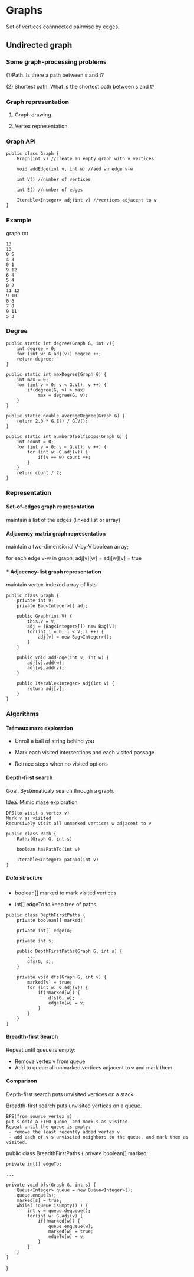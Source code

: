 # Graphs

Set of vertices connnected pairwise by edges.

## Undirected graph

### Some graph-processing problems

(1)Path. Is there a path between s and t?

(2) Shortest path. What is the shortest path between s and t?

### Graph representation

1. Graph drawing.


2. Vertex representation

### Graph API

```
public class Graph {
	Graph(int v) //create an empty graph with v vertices

	void addEdge(int v, int w) //add an edge v-w

	int V() //number of vertices

	int E() //number of edges

	Iterable<Integer> adj(int v) //vertices adjacent to v
}

```

### Example

graph.txt

```
13
13
0 5
4 3
0 1
9 12
6 4
5 4
0 2
11 12
9 10
0 6
7 8
9 11
5 3
```

### Degree

```
public static int degree(Graph G, int v){
	int degree = 0;
	for (int w: G.adj(v)) degree ++;
	return degree;
}

public static int maxDegree(Graph G) {
	int max = 0;
	for (int v = 0; v < G.V(); v ++) {
		if(degree(G, v) > max)
			max = degree(G, v);
	}
}

public static double averageDegree(Graph G) {
	return 2.0 * G.E() / G.V();
}

public static int numberOfSelfLoops(Graph G) {
	int count = 0;
	for (int v = 0; v < G.V(); v ++) {
		for (int w: G.adj(v)) {
			if(v == w) count ++;
		}
	}
	return count / 2;
}
```


### Representation

#### Set-of-edges graph representation
maintain a list of the edges (linked list or array)

#### Adjacency-matrix graph representation
maintain a two-dimensional V-by-V boolean array;

for each edge v-w in graph, adj[v][w] = adj[w][v] = true

#### * Adjacency-list graph representation
maintain vertex-indexed array of lists

```
public class Graph {
	private int V;
	private Bag<Integer>[] adj;

	public Graph(int V) {
		this.V = V;
		adj = (Bag<Integer>[]) new Bag[V];
		for(int i = 0; i < V; i ++) {
			adj[v] = new Bag<Integer>();
		}	
	} 

	public void addEdge(int v, int w) {
		adj[v].add(w);
		adj[w].add(v);
	}

	public Iterable<Integer> adj(int v) {
		return adj[v];
	}
}
```

### Algorithms


#### Trémaux maze exploration

+ Unroll a ball of string behind you

+ Mark each visited intersections and each visited passage

+ Retrace steps when no visited options


#### Depth-first search

Goal. Systematicaly search through a graph.

Idea. Mimic maze exploration

```
DFS(to visit a vertex v)
Mark v as visited
Recursively visit all unmarked vertices w adjacent to v
``` 

```
public class Path {
	Paths(Graph G, int s)

	boolean hasPathTo(int v)

	Iterable<Integer> pathTo(int v)
}
```

##### Data structure

+ boolean[] marked to mark visited vertices

+ int[] edgeTo to keep tree of paths

```
public class DepthFirstPaths {
	private boolean[] marked;

	private int[] edgeTo;

	private int s;

	public DepthFirstPaths(Graph G, int s) {
		...
		dfs(G, s);
	}

	private void dfs(Graph G, int v) {
		marked[v] = true;
		for (int w: G.adj(v)) {
			if(!marked[w]) {
				dfs(G, w);
				edgeTo[w] = v;
			}	
		}
	}
}
```

#### Breadth-first Search

Repeat until queue is empty:

+ Remove vertex v from queue
+ Add to queue all unmarked vertices adjacent to v and mark them

#### Comparison

Depth-first search puts unvisited vertices on a stack.

Breadth-first search puts unvisited vertices on a queue.

```
BFS(from source vertex s)
put s onto a FIFO queue, and mark s as visited.
Repeat until the queue is empty:
 - remove the least recently added vertex v
 - add each of v's unvisited neighbors to the queue, and mark them as visited.
```

public class BreadthFirstPaths {
	private boolean[] marked;

	private int[] edgeTo;
	
	...

	private void bfs(Graph G, int s) {
		Queue<Integer> queue = new Queue<Integer>();
		queue.enque(s);
		marked[s] = true;
		while( !queue.isEmpty() ) {
			int v = queue.dequeue();
			for(int w: G.adj(v) {
				if(!marked[w]) {
					queue.enqueue(w);
					marked[w] = true;
					edgeTo[w] = v;
				}
			}
		}
	}
}
